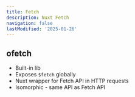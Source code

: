 ```yaml
---
title: Fetch
description: Nuxt Fetch
navigation: false 
lastModified: '2025-01-26'
---
```


## ofetch

- Built-in lib
- Exposes `$fetch` globally
- Nuxt wrapper for Fetch API in HTTP requests
- Isomorphic - same API as Fetch API
